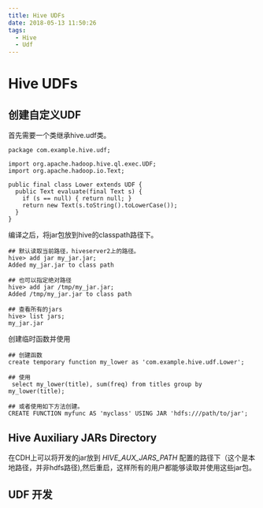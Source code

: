 ```yaml
---
title: Hive UDFs
date: 2018-05-13 11:50:26
tags: 
  - Hive
  - Udf
---
```

# Hive UDFs

## 创建自定义UDF

首先需要一个类继承hive.udf类。

```
package com.example.hive.udf;
 
import org.apache.hadoop.hive.ql.exec.UDF;
import org.apache.hadoop.io.Text;
 
public final class Lower extends UDF {
  public Text evaluate(final Text s) {
    if (s == null) { return null; }
    return new Text(s.toString().toLowerCase());
  }
}
```

编译之后，将jar包放到hive的classpath路径下。

```
## 默认读取当前路径，hiveserver2上的路径。
hive> add jar my_jar.jar;
Added my_jar.jar to class path

## 也可以指定绝对路径
hive> add jar /tmp/my_jar.jar;
Added /tmp/my_jar.jar to class path

## 查看所有的jars
hive> list jars;
my_jar.jar
```
创建临时函数并使用

```
## 创建函数
create temporary function my_lower as 'com.example.hive.udf.Lower';

## 使用 
 select my_lower(title), sum(freq) from titles group by my_lower(title);
 
## 或者使用如下方法创建。
CREATE FUNCTION myfunc AS 'myclass' USING JAR 'hdfs:///path/to/jar';
```

## Hive Auxiliary JARs Directory
在CDH上可以将开发的jar放到 *HIVE\_AUX\_JARS_PATH* 配置的路径下（这个是本地路径，并非hdfs路径),然后重启，这样所有的用户都能够读取并使用这些jar包。


## UDF 开发



